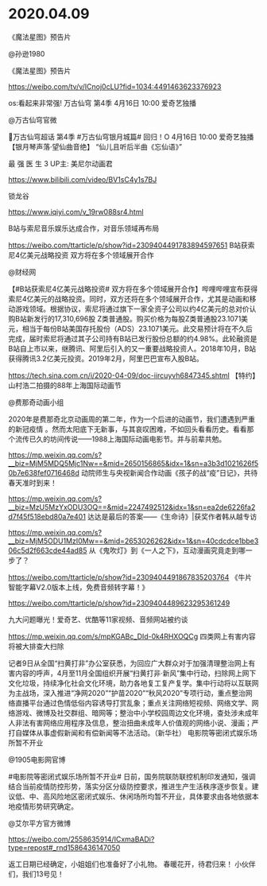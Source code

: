 # 2020.04.09
《魔法星图》预告片

@孙逊1980    

《魔法星图》预告片

https://weibo.com/tv/v/ICnoj0cLU?fid=1034:4491463623376923

os:看起来非常强!
万古仙穹   第4季 4月16日 10:00 爱奇艺独播

@万古仙穹官微                            

万古仙穹超话   第4季 #万古仙穹银月城篇# 回归！O
 4月16日 10:00 爱奇艺独播
【银月琴声落·望仙曲音绝】
“仙儿且听后半曲《忘仙语》”


 最  强  医  生  3 UP主: 美尼尔动画君

https://www.bilibili.com/video/BV1sC4y1s7BJ



 锁龙谷

https://www.iqiyi.com/v_19rw088sr4.html


B站与索尼音乐娱乐达成合作，对音乐领域再布局

https://weibo.com/ttarticle/p/show?id=2309404491783894597651
B站获索尼4亿美元战略投资  双方将在多个领域展开合作

@财经网                            

【#B站获索尼4亿美元战略投资# 双方将在多个领域展开合作】哔哩哔哩宣布获得索尼4亿美元的战略投资。同时，双方还将在多个领域展开合作，尤其是动画和移动游戏领域。根据协议，索尼将通过旗下一家全资子公司以约4亿美元的总对价认购B站新发行的17,310,696股 Z类普通股。购买价格为每股Z类普通股23.1071美元，相当于每份B站美国存托股份（ADS）23.1071美元。此交易预计将在不久后完成，届时索尼将通过其子公司持有B站已发行股份总额的约4.98%。此轮融资是B站自上市以来，继腾讯、阿里后引入的又一重要战略投资人。2018年10月，B站获得腾讯3.2亿美元投资。2019年2月，阿里巴巴宣布入股B站。

https://tech.sina.com.cn/i/2020-04-09/doc-iircuyvh6847345.shtml
【特约】山村浩二拍摄的88年上海国际动画节

@费那奇动画小组

2020年是费那奇北京动画周的第二年，作为一个后进的动画节，我们遭遇到严重的新冠疫情 。然而太阳底下无新事，与其哀叹困难，不如回头看看历史。看看那个流传已久的坊间传说——1988上海国际动画电影节。并与前辈共勉。                                                            

https://mp.weixin.qq.com/s?__biz=MjM5MDQ5Mjc1Nw==&mid=2650156865&idx=1&sn=a3b3d1021626f50b7e638fef0716468d
动院师生与央视新闻合作动画《孩子的战“疫”日记》，共待春天准时到来！

https://mp.weixin.qq.com/s?__biz=MzU5MzYxODU3OQ==&mid=2247492512&idx=1&sn=ea2de6226fa2d7f45f518ebd80a7e401
达达是最后的答案——《生命诗》|获奖作者韩从越专访

https://mp.weixin.qq.com/s?__biz=MjM5ODU1MzI0Mw==&mid=2653026262&idx=1&sn=40cdcdce1bbe306c5d2f663cde44ad85
从《鬼吹灯》到《一人之下》，互动漫画究竟走到哪一步了？

https://weibo.com/ttarticle/p/show?id=2309404491867835203764
《牛片智能字幕V2.0版本上线，免费音频转字幕！》

https://weibo.com/ttarticle/p/show?id=2309404489623295361249


九大问题曝光！爱奇艺、优酷等11家视频、音频网站被约谈

https://mp.weixin.qq.com/s/mpKGABc_DId-0k4RHXOQCg
 四类网上有害内容将被大排查大扫除 

记者9日从全国“扫黄打非”办公室获悉，为回应广大群众对于加强清理整治网上有害内容的呼声，4月至11月全国组织开展“扫黄打非·新风”集中行动，扫除网上网下文化垃圾，持续净化社会文化环境，助力各地复工复产复学。集中行动将以互联网为主战场，深入推进“净网2020”“护苗2020”“秋风2020”专项行动，重点整治网络直播平台通过色情低俗内容诱导打赏乱象；重点关注网络短视频、网络文学、网络游戏、微博及社交群组、暗网等；整治中小学校园周边文化环境，查处涉未成年人非法有害网络应用程序及信息，整治扭曲未成年人价值观的网络小说、漫画；严打自媒体从事虚假新闻和有偿新闻等不法活动。（新华社）
 电影院等密闭式娱乐场所暂不开业

@1905电影网官博                            

#电影院等密闭式娱乐场所暂不开业# 日前，国务院联防联控机制印发通知，强调结合当前疫情防控形势，落实分区分级防控要求，推进生产生活秩序逐步恢复。建议低、中、高风险地区密闭式娱乐、休闲场所均暂不开业，具体要求由各地依据本地疫情形势研究确定。


@艾尔平方官方微博  

https://weibo.com/2558635914/ICxmaBADi?type=repost#_rnd1586436147050              

返工日期已经确定，小姐姐们也准备好了小礼物。 春暖花开，待君归来！ 小伙伴们，我们13号见！




